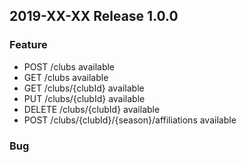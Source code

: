 ## 2019-XX-XX Release 1.0.0

### Feature
* POST /clubs available
* GET  /clubs available
* GET /clubs/{clubId} available
* PUT /clubs/{clubId} available
* DELETE /clubs/{clubId} available
* POST /clubs/{clubId}/{season}/affiliations available

### Bug
